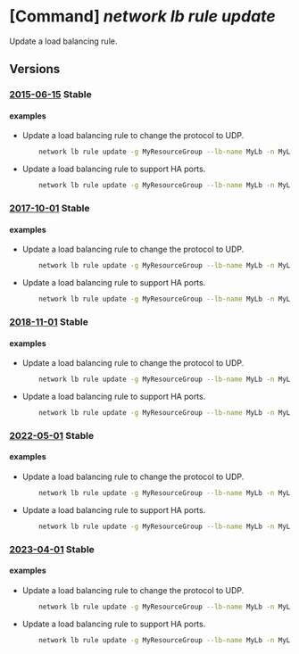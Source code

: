 # [Command] _network lb rule update_

Update a load balancing rule.

## Versions

### [2015-06-15](/Resources/mgmt-plane/L3N1YnNjcmlwdGlvbnMve30vcmVzb3VyY2Vncm91cHMve30vcHJvdmlkZXJzL21pY3Jvc29mdC5uZXR3b3JrL2xvYWRiYWxhbmNlcnMve30=/2015-06-15.xml) **Stable**

<!-- mgmt-plane /subscriptions/{}/resourcegroups/{}/providers/microsoft.network/loadbalancers/{} 2015-06-15 properties.loadBalancingRules[] -->

#### examples

- Update a load balancing rule to change the protocol to UDP.
    ```bash
        network lb rule update -g MyResourceGroup --lb-name MyLb -n MyLbRule --protocol Udp
    ```

- Update a load balancing rule to support HA ports.
    ```bash
        network lb rule update -g MyResourceGroup --lb-name MyLb -n MyLbRule --protocol All --frontend-port 0 --backend-port 0
    ```

### [2017-10-01](/Resources/mgmt-plane/L3N1YnNjcmlwdGlvbnMve30vcmVzb3VyY2Vncm91cHMve30vcHJvdmlkZXJzL21pY3Jvc29mdC5uZXR3b3JrL2xvYWRiYWxhbmNlcnMve30=/2017-10-01.xml) **Stable**

<!-- mgmt-plane /subscriptions/{}/resourcegroups/{}/providers/microsoft.network/loadbalancers/{} 2017-10-01 properties.loadBalancingRules[] -->

#### examples

- Update a load balancing rule to change the protocol to UDP.
    ```bash
        network lb rule update -g MyResourceGroup --lb-name MyLb -n MyLbRule --protocol Udp
    ```

- Update a load balancing rule to support HA ports.
    ```bash
        network lb rule update -g MyResourceGroup --lb-name MyLb -n MyLbRule --protocol All --frontend-port 0 --backend-port 0
    ```

### [2018-11-01](/Resources/mgmt-plane/L3N1YnNjcmlwdGlvbnMve30vcmVzb3VyY2Vncm91cHMve30vcHJvdmlkZXJzL21pY3Jvc29mdC5uZXR3b3JrL2xvYWRiYWxhbmNlcnMve30=/2018-11-01.xml) **Stable**

<!-- mgmt-plane /subscriptions/{}/resourcegroups/{}/providers/microsoft.network/loadbalancers/{} 2018-11-01 properties.loadBalancingRules[] -->

#### examples

- Update a load balancing rule to change the protocol to UDP.
    ```bash
        network lb rule update -g MyResourceGroup --lb-name MyLb -n MyLbRule --protocol Udp
    ```

- Update a load balancing rule to support HA ports.
    ```bash
        network lb rule update -g MyResourceGroup --lb-name MyLb -n MyLbRule --protocol All --frontend-port 0 --backend-port 0
    ```

### [2022-05-01](/Resources/mgmt-plane/L3N1YnNjcmlwdGlvbnMve30vcmVzb3VyY2Vncm91cHMve30vcHJvdmlkZXJzL21pY3Jvc29mdC5uZXR3b3JrL2xvYWRiYWxhbmNlcnMve30=/2022-05-01.xml) **Stable**

<!-- mgmt-plane /subscriptions/{}/resourcegroups/{}/providers/microsoft.network/loadbalancers/{} 2022-05-01 properties.loadBalancingRules[] -->

#### examples

- Update a load balancing rule to change the protocol to UDP.
    ```bash
        network lb rule update -g MyResourceGroup --lb-name MyLb -n MyLbRule --protocol Udp
    ```

- Update a load balancing rule to support HA ports.
    ```bash
        network lb rule update -g MyResourceGroup --lb-name MyLb -n MyLbRule --protocol All --frontend-port 0 --backend-port 0
    ```

### [2023-04-01](/Resources/mgmt-plane/L3N1YnNjcmlwdGlvbnMve30vcmVzb3VyY2Vncm91cHMve30vcHJvdmlkZXJzL21pY3Jvc29mdC5uZXR3b3JrL2xvYWRiYWxhbmNlcnMve30=/2023-04-01.xml) **Stable**

<!-- mgmt-plane /subscriptions/{}/resourcegroups/{}/providers/microsoft.network/loadbalancers/{} 2023-04-01 properties.loadBalancingRules[] -->

#### examples

- Update a load balancing rule to change the protocol to UDP.
    ```bash
        network lb rule update -g MyResourceGroup --lb-name MyLb -n MyLbRule --protocol Udp
    ```

- Update a load balancing rule to support HA ports.
    ```bash
        network lb rule update -g MyResourceGroup --lb-name MyLb -n MyLbRule --protocol All --frontend-port 0 --backend-port 0
    ```
